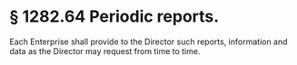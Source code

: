 # § 1282.64   Periodic reports.

Each Enterprise shall provide to the Director such reports, information and data as the Director may request from time to time.




